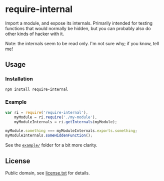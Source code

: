 # require-internal

Import a module, and expose its internals.  Primarily intended for
testing functions that would normally be hidden, but you can probably
also do other kinds of hacker with it.

Note: the internals seem to be read only.  I'm not sure why; if you know, tell me!

## Usage

### Installation

```bash
npm install require-internal
```

### Example

```javascript
var ri = require('require-internal'),
    myModule = ri.require('./my-module'),
    myModuleInternals = ri.getInternals(myModule);

myModule.something === myModuleInternals.exports.something;
myModuleInternals.someHiddenFunction();
```

See the [`example/`](example/) folder for a bit more clarity.

## License

Public domain, see [license.txt](license.txt) for details.
